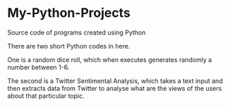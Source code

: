 # My-Python-Projects
Source code of programs created using Python

There are two short Python codes in here.

One is a random dice roll, which when executes generates randomly a number between 1-6.

The second is a Twitter Sentimental Analysis, which takes a text input and then extracts data from Twitter to analyse what are the views of the users about that particular topic.
